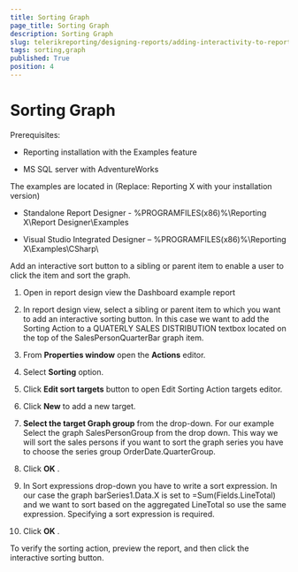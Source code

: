 ```yaml
---
title: Sorting Graph
page_title: Sorting Graph 
description: Sorting Graph
slug: telerikreporting/designing-reports/adding-interactivity-to-reports/actions/sorting-action/sorting-graph
tags: sorting,graph
published: True
position: 4
---
```


# Sorting Graph


Prerequisites:       

* Reporting installation with the Examples feature          			

* MS SQL server with AdventureWorks         			

The examples are located in (Replace: Reporting X with your installation version)       

* Standalone Report Designer - %PROGRAMFILES(x86)%\Reporting X\Report Designer\Examples         			

* Visual Studio Integrated Designer – %PROGRAMFILES(x86)%\Reporting X\Examples\CSharp\         			


Add an interactive sort button to a sibling or parent item to enable a user to click the item and sort the graph.         	

1. Open in report design view the Dashboard example report         		

1. In report design view, select a sibling or parent item to which you want to add an interactive sorting button. In this case we want to add the Sorting Action to a QUATERLY SALES DISTRIBUTION textbox located on the top of the SalesPersonQuarterBar graph item.         		

1. From __Properties window__  open the __Actions__  editor.         		

1. Select __Sorting__  option.         		

1. Click __Edit sort targets__  button to open Edit Sorting Action targets editor.         		

1. Click __New__  to add a new target.         		

1. __Select the target Graph group__  from the drop-down. For our example Select the graph SalesPersonGroup from the drop down. This way we will sort the sales persons if you want to sort the graph series you have to choose the series group OrderDate.QuarterGroup.         		

1. Click __OK__ .         		

1. In Sort expressions drop-down you have to write a sort expression. In our case the graph barSeries1.Data.X is set to =Sum(Fields.LineTotal) and we want to sort based on the aggregated LineTotal so use the same expression. Specifying a sort expression is required.

1. Click __OK__ .         		

To verify the sorting action, preview the report, and then click the interactive sorting button.           	
